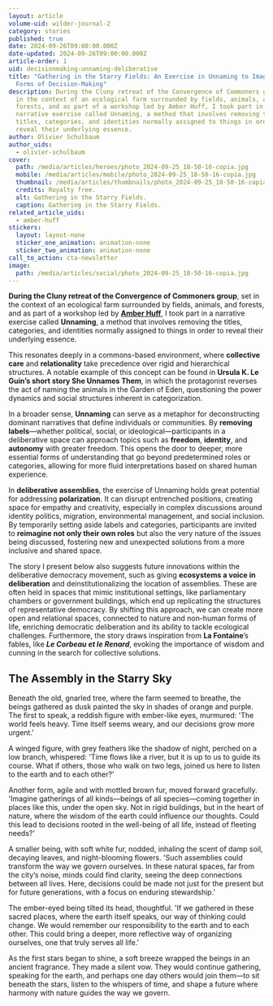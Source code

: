 ```yaml
---
layout: article
volume-uid: wilder-journal-2
category: stories
published: true
date: 2024-09-26T09:00:00.000Z
date-updated: 2024-09-26T09:00:00.000Z
article-order: 1
uid: decisionmaking-unnaming-deliberative
title: "Gathering in the Starry Fields: An Exercise in Unnaming to Imagine New
  Forms of Decision-Making"
description: During the Cluny retreat of the Convergence of Commoners group, set
  in the context of an ecological farm surrounded by fields, animals, and
  forests, and as part of a workshop led by Amber Huff, I took part in a
  narrative exercise called Unnaming, a method that involves removing the
  titles, categories, and identities normally assigned to things in order to
  reveal their underlying essence.
author: Olivier Schulbaum
author_uids:
  - olivier-schulbaum
cover:
  path: /media/articles/heroes/photo_2024-09-25_18-50-16-copia.jpg
  mobile: /media/articles/mobile/photo_2024-09-25_18-50-16-copia.jpg
  thumbnail: /media/articles/thumbnails/photo_2024-09-25_18-50-16-copia.jpg
  credits: Royalty free.
  alt: Gathering in the Starry Fields.
  caption: Gathering in the Starry Fields.
related_article_uids:
  - amber-huff
stickers:
  layout: layout-none
  sticker_one_animation: animation-none
  sticker_two_animation: animation-none
call_to_action: cta-newsletter
image:
  path: /media/articles/social/photo_2024-09-25_18-50-16-copia.jpg
---
```

**During the Cluny retreat of the Convergence of Commoners group**, set in the context of an ecological farm surrounded by fields, animals, and forests, and as part of a workshop led by **[Amber Huff](https://journal.platoniq.net/en/wilder-journal-2/interviews/amber-huff/)**, I took part in a narrative exercise called **Unnaming**, a method that involves removing the titles, categories, and identities normally assigned to things in order to reveal their underlying essence.

This resonates deeply in a commons-based environment, where **collective care** and **relationality** take precedence over rigid and hierarchical structures. A notable example of this concept can be found in **Ursula K. Le Guin’s short story She Unnames Them**, in which the protagonist reverses the act of naming the animals in the Garden of Eden, questioning the power dynamics and social structures inherent in categorization.

In a broader sense, **Unnaming** can serve as a metaphor for deconstructing dominant narratives that define individuals or communities. By **removing labels**—whether political, social, or ideological—participants in a deliberative space can approach topics such as **freedom**, **identity**, and **autonomy** with greater freedom. This opens the door to deeper, more essential forms of understanding that go beyond predetermined roles or categories, allowing for more fluid interpretations based on shared human experience.

In **deliberative assemblies**, the exercise of Unnaming holds great potential for addressing **polarization**. It can disrupt entrenched positions, creating space for empathy and creativity, especially in complex discussions around identity politics, migration, environmental management, and social inclusion. By temporarily setting aside labels and categories, participants are invited to **reimagine not only their own roles** but also the very nature of the issues being discussed, fostering new and unexpected solutions from a more inclusive and shared space.

The story I present below also suggests future innovations within the deliberative democracy movement, such as giving **ecosystems a voice in deliberation** and deinstitutionalizing the location of assemblies. These are often held in spaces that mimic institutional settings, like parliamentary chambers or government buildings, which end up replicating the structures of representative democracy. By shifting this approach, we can create more open and relational spaces, connected to nature and non-human forms of life, enriching democratic deliberation and its ability to tackle ecological challenges. Furthermore, the story draws inspiration from **La Fontaine**’s fables, like ***Le Corbeau et le Renard***, evoking the importance of wisdom and cunning in the search for collective solutions.

## The Assembly in the Starry Sky

Beneath the old, gnarled tree, where the farm seemed to breathe, the beings gathered as dusk painted the sky in shades of orange and purple. The first to speak, a reddish figure with ember-like eyes, murmured: 'The world feels heavy. Time itself seems weary, and our decisions grow more urgent.'

A winged figure, with grey feathers like the shadow of night, perched on a low branch, whispered: 'Time flows like a river, but it is up to us to guide its course. What if others, those who walk on two legs, joined us here to listen to the earth and to each other?'

Another form, agile and with mottled brown fur, moved forward gracefully. 'Imagine gatherings of all kinds—beings of all species—coming together in places like this, under the open sky. Not in rigid buildings, but in the heart of nature, where the wisdom of the earth could influence our thoughts. Could this lead to decisions rooted in the well-being of all life, instead of fleeting needs?'

A smaller being, with soft white fur, nodded, inhaling the scent of damp soil, decaying leaves, and night-blooming flowers. 'Such assemblies could transform the way we govern ourselves. In these natural spaces, far from the city’s noise, minds could find clarity, seeing the deep connections between all lives. Here, decisions could be made not just for the present but for future generations, with a focus on enduring stewardship.'

The ember-eyed being tilted its head, thoughtful. 'If we gathered in these sacred places, where the earth itself speaks, our way of thinking could change. We would remember our responsibility to the earth and to each other. This could bring a deeper, more reflective way of organizing ourselves, one that truly serves all life.'

As the first stars began to shine, a soft breeze wrapped the beings in an ancient fragrance. They made a silent vow. They would continue gathering, speaking for the earth, and perhaps one day others would join them—to sit beneath the stars, listen to the whispers of time, and shape a future where harmony with nature guides the way we govern.

